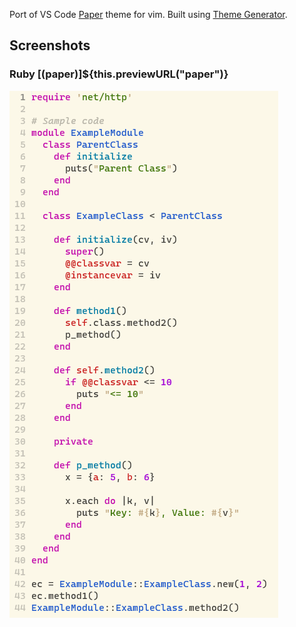 Port of VS Code [Paper](https://marketplace.visualstudio.com/items?itemName=a5hk.paper) theme for vim. Built using [Theme Generator](https://github.com/a5hk/theme-generator).

## Screenshots

### Ruby [(paper)]${this.previewURL("paper")}

![Ruby](/screenshot/vim.png)
